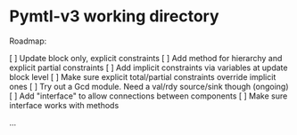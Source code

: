 # Pymtl-v3 working directory

Roadmap:

 [ ] Update block only, explicit constraints 
 [ ] Add method for hierarchy and explicit partial constraints
 [ ] Add implicit constraints via variables at update block level
 [ ] Make sure explicit total/partial constraints override implicit ones
 [ ] Try out a Gcd module. Need a val/rdy source/sink though (ongoing)
 [ ] Add "interface" to allow connections between components
 [ ] Make sure interface works with methods

...
